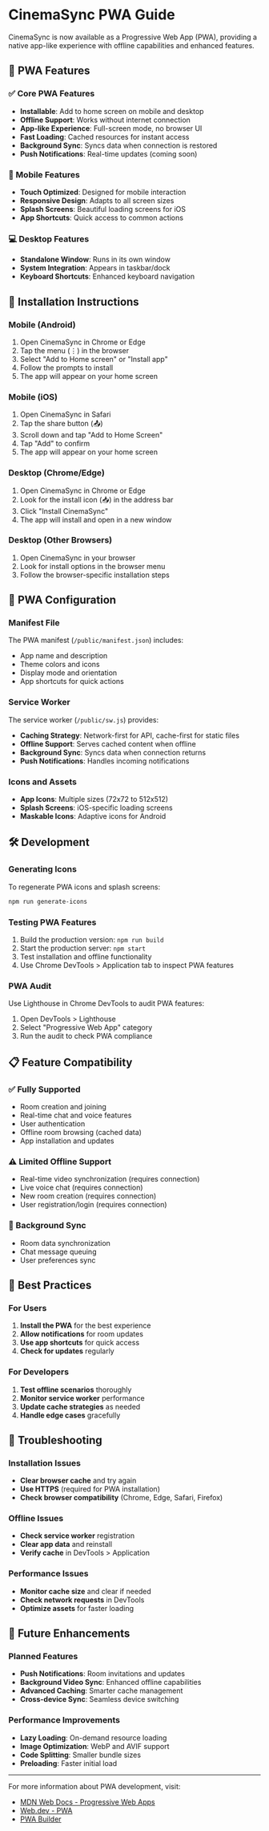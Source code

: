 # CinemaSync PWA Guide

CinemaSync is now available as a Progressive Web App (PWA), providing a native app-like experience with offline capabilities and enhanced features.

## 🚀 PWA Features

### ✅ Core PWA Features
- **Installable**: Add to home screen on mobile and desktop
- **Offline Support**: Works without internet connection
- **App-like Experience**: Full-screen mode, no browser UI
- **Fast Loading**: Cached resources for instant access
- **Background Sync**: Syncs data when connection is restored
- **Push Notifications**: Real-time updates (coming soon)

### 📱 Mobile Features
- **Touch Optimized**: Designed for mobile interaction
- **Responsive Design**: Adapts to all screen sizes
- **Splash Screens**: Beautiful loading screens for iOS
- **App Shortcuts**: Quick access to common actions

### 💻 Desktop Features
- **Standalone Window**: Runs in its own window
- **System Integration**: Appears in taskbar/dock
- **Keyboard Shortcuts**: Enhanced keyboard navigation

## 📲 Installation Instructions

### Mobile (Android)
1. Open CinemaSync in Chrome or Edge
2. Tap the menu (⋮) in the browser
3. Select "Add to Home screen" or "Install app"
4. Follow the prompts to install
5. The app will appear on your home screen

### Mobile (iOS)
1. Open CinemaSync in Safari
2. Tap the share button (📤)
3. Scroll down and tap "Add to Home Screen"
4. Tap "Add" to confirm
5. The app will appear on your home screen

### Desktop (Chrome/Edge)
1. Open CinemaSync in Chrome or Edge
2. Look for the install icon (📥) in the address bar
3. Click "Install CinemaSync"
4. The app will install and open in a new window

### Desktop (Other Browsers)
1. Open CinemaSync in your browser
2. Look for install options in the browser menu
3. Follow the browser-specific installation steps

## 🔧 PWA Configuration

### Manifest File
The PWA manifest (`/public/manifest.json`) includes:
- App name and description
- Theme colors and icons
- Display mode and orientation
- App shortcuts for quick actions

### Service Worker
The service worker (`/public/sw.js`) provides:
- **Caching Strategy**: Network-first for API, cache-first for static files
- **Offline Support**: Serves cached content when offline
- **Background Sync**: Syncs data when connection returns
- **Push Notifications**: Handles incoming notifications

### Icons and Assets
- **App Icons**: Multiple sizes (72x72 to 512x512)
- **Splash Screens**: iOS-specific loading screens
- **Maskable Icons**: Adaptive icons for Android

## 🛠️ Development

### Generating Icons
To regenerate PWA icons and splash screens:
```bash
npm run generate-icons
```

### Testing PWA Features
1. Build the production version: `npm run build`
2. Start the production server: `npm start`
3. Test installation and offline functionality
4. Use Chrome DevTools > Application tab to inspect PWA features

### PWA Audit
Use Lighthouse in Chrome DevTools to audit PWA features:
1. Open DevTools > Lighthouse
2. Select "Progressive Web App" category
3. Run the audit to check PWA compliance

## 📋 Feature Compatibility

### ✅ Fully Supported
- Room creation and joining
- Real-time chat and voice features
- User authentication
- Offline room browsing (cached data)
- App installation and updates

### ⚠️ Limited Offline Support
- Real-time video synchronization (requires connection)
- Live voice chat (requires connection)
- New room creation (requires connection)
- User registration/login (requires connection)

### 🔄 Background Sync
- Room data synchronization
- Chat message queuing
- User preferences sync

## 🎯 Best Practices

### For Users
1. **Install the PWA** for the best experience
2. **Allow notifications** for room updates
3. **Use app shortcuts** for quick access
4. **Check for updates** regularly

### For Developers
1. **Test offline scenarios** thoroughly
2. **Monitor service worker** performance
3. **Update cache strategies** as needed
4. **Handle edge cases** gracefully

## 🐛 Troubleshooting

### Installation Issues
- **Clear browser cache** and try again
- **Use HTTPS** (required for PWA installation)
- **Check browser compatibility** (Chrome, Edge, Safari, Firefox)

### Offline Issues
- **Check service worker** registration
- **Clear app data** and reinstall
- **Verify cache** in DevTools > Application

### Performance Issues
- **Monitor cache size** and clear if needed
- **Check network requests** in DevTools
- **Optimize assets** for faster loading

## 🔮 Future Enhancements

### Planned Features
- **Push Notifications**: Room invitations and updates
- **Background Video Sync**: Enhanced offline capabilities
- **Advanced Caching**: Smarter cache management
- **Cross-device Sync**: Seamless device switching

### Performance Improvements
- **Lazy Loading**: On-demand resource loading
- **Image Optimization**: WebP and AVIF support
- **Code Splitting**: Smaller bundle sizes
- **Preloading**: Faster initial load

---

For more information about PWA development, visit:
- [MDN Web Docs - Progressive Web Apps](https://developer.mozilla.org/en-US/docs/Web/Progressive_web_apps)
- [Web.dev - PWA](https://web.dev/progressive-web-apps/)
- [PWA Builder](https://www.pwabuilder.com/)
